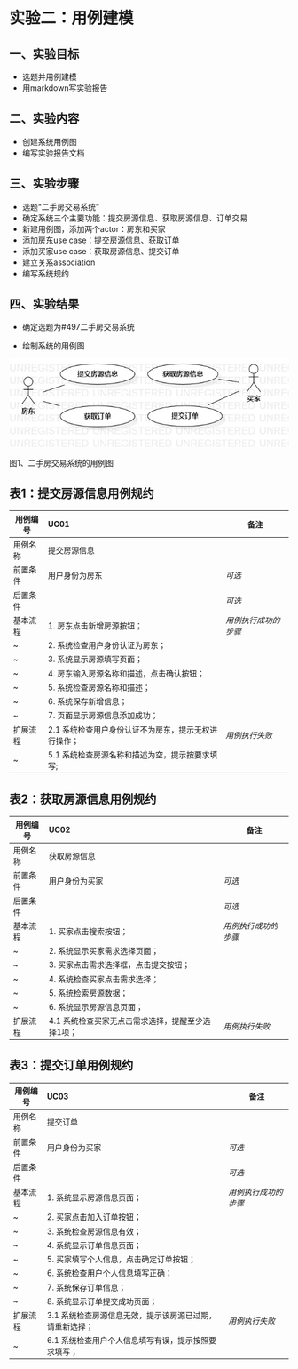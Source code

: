 # 实验二：用例建模

## 一、实验目标

- 选题并用例建模
- 用markdown写实验报告

## 二、实验内容

- 创建系统用例图
- 编写实验报告文档

## 三、实验步骤

- 选题“二手房交易系统”
- 确定系统三个主要功能：提交房源信息、获取房源信息、订单交易
- 新建用例图，添加两个actor：房东和买家
- 添加房东use case：提交房源信息、获取订单
- 添加买家use case：获取房源信息、提交订单
- 建立关系association
- 编写系统规约

## 四、实验结果

- 确定选题为#497二手房交易系统

- 绘制系统的用例图

![用例图](./model2.jpg)

图1、二手房交易系统的用例图



## 表1：提交房源信息用例规约  

用例编号  | UC01 | 备注  
-|:-|-  
用例名称  |  提交房源信息 |   
前置条件  |  用户身份为房东   | *可选*   
后置条件  |     | *可选*   
基本流程  | 1. 房东点击新增房源按钮；  |*用例执行成功的步骤* 
~| 2. 系统检查用户身份认证为房东； |
~| 3. 系统显示房源填写页面；  |   
~| 4. 房东输入房源名称和描述，点击确认按钮；  | 
~| 5. 系统检查房源名称和描述； |
~| 6. 系统保存新增信息； |
~| 7. 页面显示房源信息添加成功；  |    
扩展流程  | 2.1 系统检查用户身份认证不为房东，提示无权进行操作； |*用例执行失败* 
~| 5.1 系统检查房源名称和描述为空，提示按要求填写;  |



## 表2：获取房源信息用例规约  

用例编号  | UC02 | 备注  
-|:-|-  
用例名称  |  获取房源信息 |   
前置条件  |  用户身份为买家   | *可选*   
后置条件  |     | *可选*   
基本流程  | 1. 买家点击搜索按钮；  |*用例执行成功的步骤*    
~| 2. 系统显示买家需求选择页面；  |   
~| 3. 买家点击需求选择框，点击提交按钮；  |   
~| 4. 系统检查买家点击需求选择； |
~| 5. 系统检索房源数据； |
~| 6. 系统显示房源信息页面；  | 
扩展流程  | 4.1 系统检查买家无点击需求选择，提醒至少选择1项； |*用例执行失败* 



## 表3：提交订单用例规约  

用例编号  | UC03 | 备注  
-|:-|-  
用例名称  |  提交订单 |   
前置条件  |  用户身份为买家   | *可选*   
后置条件  |     | *可选*   
基本流程  | 1. 系统显示房源信息页面；  |*用例执行成功的步骤*    
~| 2. 买家点击加入订单按钮；  |   
~| 3. 系统检查房源信息有效；  |
~| 4. 系统显示订单信息页面；  |   
~| 5. 买家填写个人信息，点击确定订单按钮；  |
~| 6. 系统检查用户个人信息填写正确； |
~| 7. 系统保存订单信息； |
~| 8. 系统显示订单提交成功页面；  | 
扩展流程  | 3.1 系统检查房源信息无效，提示该房源已过期，请重新选择； |*用例执行失败* 
~| 6.1 系统检查用户个人信息填写有误，提示按照要求填写； |


